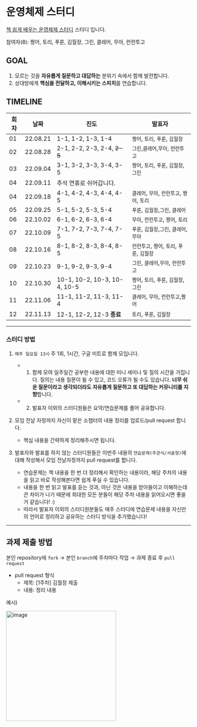 # 운영체제 스터디

[책 쉽게 배우는 운영체제 스터디](http://www.yes24.com/Product/Goods/62054527) 스터디 입니다.

참여자(8): 짱어, 토리, 푸룬, 김월장, 그린, 클레어, 무아, 런런투고

## GOAL

1. 모르는 것을 **자유롭게 질문하고 대답하는** 분위기 속에서 함께 발전합니다.
2. 상대방에게 **핵심을 전달하고, 이해시키는 스피치**를 연습합니다.

## TIMELINE
 
|회차|날짜|진도|발표자|
|---|---|---|---|
|01|22.08.21|1-1, 1-2, 1-3, 1-4|`짱어`, `토리`, `푸룬`, `김월장` | 
|02|22.08.28|2-1, 2-2, 2-3, 2-4, ~~2-5~~|`그린`,`클레어`,`무아`, `런런투고` | 
|03|22.09.04|3-1, 3-2, 3-3, 3-4, 3-5|`짱어`, `토리`, `푸룬`, `김월장`,`그린` | 
|04|22.09.11|추석 연휴로 쉬어갑니다.|| 
|04|22.09.18|4-1, 4-2, 4-3, 4-4, 4-5| `클레어`, `무아`, `런런투고`, `짱어`, `토리`| 
|05|22.09.25|5-1, 5-2, 5-3, 5-4|`푸룬`, `김월장`,`그린`, `클레어` |
|06|22.10.02|6-1, 6-2, 6-3, 6-4| `무아`, `런런투고`, `짱어`, `토리`| 
|07|22.10.09|7-1, 7-2, 7-3, 7-4, 7-5| `푸룬`, `김월장`,`그린`, `클레어`,`무아` | 
|08|22.10.16|8-1, 8-2, 8-3, 8-4, 8-5|`런런투고`, `짱어`, `토리`, `푸룬`, `김월장`| 
|09|22.10.23|9-1, 9-2, 9-3, 9-4|`그린`, `클레어`,`무아`, `런런투고` | 
|10|22.10.30|10-1, 10-2, 10-3, 10-4, 10-5|`짱어`, `토리`, `푸룬`, `김월장`,`그린` | 
|11|22.11.06|11-1, 11-2, 11-3, 11-4|`클레어`, `무아`, `런런투고`,`짱어` | 
|12|22.11.13|12-1, 12-2, 12-3 **종료**|`토리`, `푸룬`, `김월장` |

---

### **스터디 방법**

1. `매주 일요일 13시` 주 1회, 1시간, 구글 미트로 함께 모입니다.
   
    - 1. 함께 모여 일주일간 공부한 내용에 대한 미니 세미나 및 질의 시간을 가집니다.
       질의는 내용 질문이 될 수 있고, 코드 오류가 될 수도 있습니다. 
       **너무 쉬운 질문이라고 생각되더라도 자유롭게 질문하고 또 대답하는 커뮤니티를 지향**합니다.

    - 2. 발표자 이외의 스터디원들은 요약/연습문제를 풀어 공유합니다.
    

2. 모임 전날 자정까지 자신이 맡은 소챕터의 내용 정리를 업로드/pull request 합니다.
    - 핵심 내용을 간략하게 정리해주시면 됩니다.

3. 발표자와 발표를 하지 않는 스터디원들은 이번주 내용의 `연습문제(주관식/서술형)`에 대해 작성해서 모임 전날자정까지 pull request를 합니다.
    - 연습문제는 책 내용을 한 번 더 정리해서 확인하는 내용이라, 해당 주차의 내용을 읽고 바로 작성해본다면 쉽게 푸실 수 있습니다. 
    - 내용을 한 번 읽고 발표를 듣는 것과, 아닌 것은 내용을 받아들이고 이해하는데 큰 차이가 나기 때문에 최대한 모든 분들이 해당 주차 내용을 읽어오시면 좋을 거 같습니다! :)
    - 따라서 발표자 이외의 스터디원분들도 매주 스터디에 연습문제 내용을 자신만의 언어로 정리하고 공유하는 스터디 방식을 추가했습니다!

---

## 과제 제출 방법

본인 repository에 `fork` → 본인 `branch`에 주차마다 작업 → 과제 종료 후 `pull request`

- pull request 형식 
   - 제목: [1주차] 김월장 제출
   - 내용: 정리 내용

예시)

<img src="https://user-images.githubusercontent.com/69420512/136134843-f43bd2bd-c3f2-4eea-9a96-ea7e022bd40a.png" alt="image" width="300" height="whatever">
